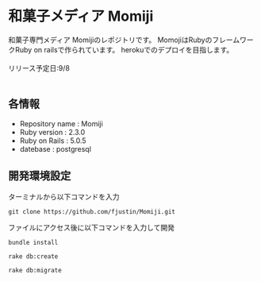 # 和菓子メディア Momiji

和菓子専門メディア Momijiのレポジトリです。
MomojiはRubyのフレームワークRuby on railsで作られています。
herokuでのデプロイを目指します。<br><br>
リリース予定日:9/8
<br><br>
## 各情報
- Repository name : Momiji
- Ruby version : 2.3.0
- Ruby on Rails : 5.0.5
- datebase : postgresql

## 開発環境設定

ターミナルから以下コマンドを入力

```
git clone https://github.com/fjustin/Momiji.git
```


ファイルにアクセス後に以下コマンドを入力して開発

```
bundle install
```
```
rake db:create
```
```
rake db:migrate
```
